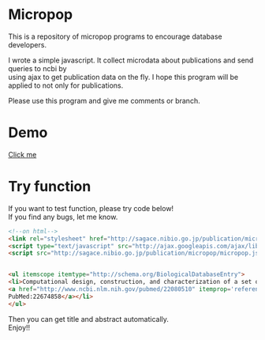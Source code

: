 Micropop
==

This is a repository of micropop programs to encourage database developers.

I wrote a simple javascript.
It collect microdata about publications and send queries to ncbi by  
using ajax to get publication data on the fly.
I hope this program will be applied to not only for publications.

Please use this program and give me comments or branch.

Demo
==

[Click me](http://sagace.nibio.go.jp/publication/micropop/popup.html)

Try function
==
  
If you want to test function, please try code below!  
If you find any bugs, let me know.
  

```html
<!--on html-->
<link rel="stylesheet" href="http://sagace.nibio.go.jp/publication/micropop/micropop.css" />                                
<script type="text/javascript" src="http://ajax.googleapis.com/ajax/libs/jquery/1.7.2/jquery.min.js"></script>              
<script src="http://sagace.nibio.go.jp/publication/micropop/micropop.js"></script>  


<ul itemscope itemtype="http://schema.org/BiologicalDatabaseEntry">
<li>Computational design, construction, and characterization of a set of specificity determining residues in protein-protein interactions
<a href="http://www.ncbi.nlm.nih.gov/pubmed/22080510" itemprop='reference' content='pmid:22674858'>
PubMed:22674858</a></li> 
</ul>

```

Then you can get title and abstract automatically.  
Enjoy!!  





